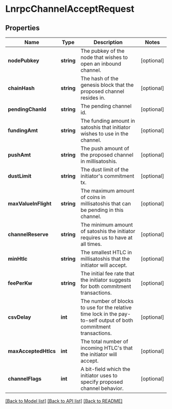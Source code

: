 # LnrpcChannelAcceptRequest

## Properties
Name | Type | Description | Notes
------------ | ------------- | ------------- | -------------
**nodePubkey** | **string** | The pubkey of the node that wishes to open an inbound channel. | [optional] 
**chainHash** | **string** | The hash of the genesis block that the proposed channel resides in. | [optional] 
**pendingChanId** | **string** | The pending channel id. | [optional] 
**fundingAmt** | **string** | The funding amount in satoshis that initiator wishes to use in the channel. | [optional] 
**pushAmt** | **string** | The push amount of the proposed channel in millisatoshis. | [optional] 
**dustLimit** | **string** | The dust limit of the initiator&#39;s commitment tx. | [optional] 
**maxValueInFlight** | **string** | The maximum amount of coins in millisatoshis that can be pending in this channel. | [optional] 
**channelReserve** | **string** | The minimum amount of satoshis the initiator requires us to have at all times. | [optional] 
**minHtlc** | **string** | The smallest HTLC in millisatoshis that the initiator will accept. | [optional] 
**feePerKw** | **string** | The initial fee rate that the initiator suggests for both commitment transactions. | [optional] 
**csvDelay** | **int** | The number of blocks to use for the relative time lock in the pay-to-self output of both commitment transactions. | [optional] 
**maxAcceptedHtlcs** | **int** | The total number of incoming HTLC&#39;s that the initiator will accept. | [optional] 
**channelFlags** | **int** | A bit-field which the initiator uses to specify proposed channel behavior. | [optional] 

[[Back to Model list]](../README.md#documentation-for-models) [[Back to API list]](../README.md#documentation-for-api-endpoints) [[Back to README]](../README.md)


